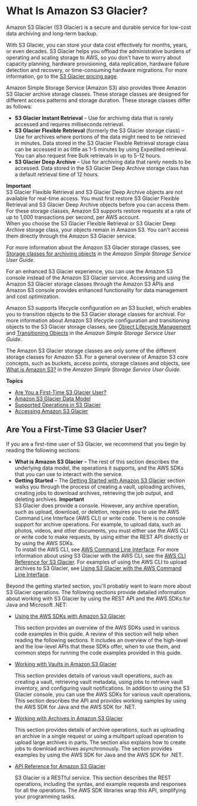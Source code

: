 # What Is Amazon S3 Glacier?<a name="introduction"></a>

Amazon S3 Glacier \(S3 Glacier\) is a secure and durable service for low\-cost data archiving and long\-term backup\.

With S3 Glacier, you can store your data cost effectively for months, years, or even decades\. S3 Glacier helps you offload the administrative burdens of operating and scaling storage to AWS, so you don't have to worry about capacity planning, hardware provisioning, data replication, hardware failure detection and recovery, or time\-consuming hardware migrations\. For more information, go to the [S3 Glacier pricing page](https://aws.amazon.com/s3/glacier/pricing/)\.

Amazon Simple Storage Service \(Amazon S3\) also provides three Amazon S3 Glacier archive storage classes\. These storage classes are designed for different access patterns and storage duration\. These storage classes differ as follows:
+ **S3 Glacier Instant Retrieval** – Use for archiving data that is rarely accessed and requires milliseconds retrieval\. 
+ **S3 Glacier Flexible Retrieval** \(formerly the S3 Glacier storage class\) – Use for archives where portions of the data might need to be retrieved in minutes\. Data stored in the S3 Glacier Flexible Retrieval storage class can be accessed in as little as 1\-5 minutes by using Expedited retrieval\. You can also request free Bulk retrievals in up to 5\-12 hours\.
+ **S3 Glacier Deep Archive** – Use for archiving data that rarely needs to be accessed\. Data stored in the S3 Glacier Deep Archive storage class has a default retrieval time of 12 hours\. 

**Important**  
S3 Glacier Flexible Retrieval and S3 Glacier Deep Archive objects are not available for real\-time access\. You must first restore S3 Glacier Flexible Retrieval and S3 Glacier Deep Archive objects before you can access them\. For these storage classes, Amazon S3 supports restore requests at a rate of up to 1,000 transactions per second, per AWS account\.  
When you choose the S3 Glacier Flexible Retrieval or S3 Glacier Deep Archive storage class, your objects remain in Amazon S3\. You can't access them directly through the Amazon S3 Glacier service\.

For more information about the Amazon S3 Glacier storage classes, see [ Storage classes for archiving objects](https://docs.aws.amazon.com/AmazonS3/latest/userguide/storage-class-intro.html#sc-infreq-data-access) in the *Amazon Simple Storage Service User Guide*\. 

For an enhanced S3 Glacier experience, you can use the Amazon S3 console instead of the Amazon S3 Glacier service\. Accessing and using the Amazon S3 Glacier storage classes through the Amazon S3 APIs and Amazon S3 console provides enhanced functionality for data management and cost optimization\. 

Amazon S3 supports lifecycle configuration on an S3 bucket, which enables you to transition objects to the S3 Glacier storage classes for archival\. For more information about Amazon S3 lifecycle configuration and transitioning objects to the S3 Glacier storage classes, see [Object Lifecycle Management](https://docs.aws.amazon.com/AmazonS3/latest/dev/object-lifecycle-mgmt.html) and [Transitioning Objects](https://docs.aws.amazon.com/AmazonS3/latest/dev/lifecycle-transition-general-considerations.html) in the *Amazon Simple Storage Service User Guide*\.

The Amazon S3 Glacier storage classes are only some of the different storage classes for Amazon S3\. For a general overview of Amazon S3 core concepts, such as buckets, access points, storage classes and objects, see [What is Amazon S3?](https://docs.aws.amazon.com/AmazonS3/latest/dev/introduction.html) in the *Amazon Simple Storage Service User Guide*\. 

**Topics**
+ [Are You a First\-Time S3 Glacier User?](#are-you-a-firsttime-glacier-user)
+ [Amazon S3 Glacier Data Model](amazon-glacier-data-model.md)
+ [Supported Operations in S3 Glacier](amazon-glacier-supported-operations.md)
+ [Accessing Amazon S3 Glacier](amazon-glacier-accessing.md)

## Are You a First\-Time S3 Glacier User?<a name="are-you-a-firsttime-glacier-user"></a>

If you are a first\-time user of S3 Glacier, we recommend that you begin by reading the following sections:

 
+ **What is Amazon S3 Glacier** – The rest of this section describes the underlying data model, the operations it supports, and the AWS SDKs that you can use to interact with the service\. 
+ **Getting Started** – The [Getting Started with Amazon S3 Glacier](amazon-glacier-getting-started.md) section walks you through the process of creating a vault, uploading archives, creating jobs to download archives, retrieving the job output, and deleting archives\. 
**Important**  
S3 Glacier does provide a console\. However, any archive operation, such as upload, download, or deletion, requires you to use the AWS Command Line Interface \(AWS CLI\) or write code\. There is no console support for archive operations\. For example, to upload data, such as photos, videos, and other documents, you must either use the AWS CLI or write code to make requests, by using either the REST API directly or by using the AWS SDKs\.   
To install the AWS CLI, see [AWS Command Line Interface](http://aws.amazon.com/cli/)\. For more information about using S3 Glacier with the AWS CLI, see the [AWS CLI Reference for S3 Glacier](http://docs.aws.amazon.com/cli/latest/reference/glacier/index.html)\. For examples of using the AWS CLI to upload archives to S3 Glacier, see [Using S3 Glacier with the AWS Command Line Interface](http://docs.aws.amazon.com/cli/latest/userguide/cli-using-glacier.html)\. 

Beyond the getting started section, you'll probably want to learn more about S3 Glacier operations\. The following sections provide detailed information about working with S3 Glacier by using the REST API and the AWS SDKs for Java and Microsoft \.NET: 
+ [Using the AWS SDKs with Amazon S3 Glacier](using-aws-sdk.md)

  This section provides an overview of the AWS SDKs used in various code examples in this guide\. A review of this section will help when reading the following sections\. It includes an overview of the high\-level and the low\-level APIs that these SDKs offer, when to use them, and common steps for running the code examples provided in this guide\. 
+ [Working with Vaults in Amazon S3 Glacier](working-with-vaults.md)

  This section provides details of various vault operations, such as creating a vault, retrieving vault metadata, using jobs to retrieve vault inventory, and configuring vault notifications\. In addition to using the S3 Glacier console, you can use the AWS SDKs for various vault operations\. This section describes the API and provides working samples by using the AWS SDK for Java and the AWS SDK for \.NET\.
+ [Working with Archives in Amazon S3 Glacier](working-with-archives.md)

  This section provides details of archive operations, such as uploading an archive in a single request or using a multipart upload operation to upload large archives in parts\. The section also explains how to create jobs to download archives asynchronously\. The section provides examples by using the AWS SDK for Java and the AWS SDK for \.NET\.
+ [API Reference for Amazon S3 Glacier](amazon-glacier-api.md)

  S3 Glacier is a RESTful service\. This section describes the REST operations, including the syntax, and example requests and responses for all the operations\. The AWS SDK libraries wrap this API, simplifying your programming tasks\. 